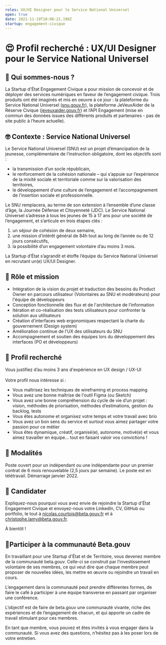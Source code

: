 ```yaml
---
roles: UX/UI Designer pour le Service National Universel
open: true
date: 2021-11-19T10:08:21.190Z
startup: engagement-civique
---
```

# 😍 **Profil recherché : UX/UI Designer pour le Service National Universel**



## 👋 Qui sommes-nous ?

La Startup d'État Engagement Civique a pour mission de concevoir et de déployer des services numériques en faveur de l’engagement civique. Trois produits ont été imaginés et mis en oeuvre à ce jour : la plateforme du Service National Universel ([snu.gouv.fr](https://www.snu.gouv.fr/)), la plateforme JeVeuxAider de la Réserve Civique ([jeveuxaider.gouv.fr](https://jeveuxaider.gouv.fr/)) et l’API Engagement (mise en commun des données issues des différents produits et partenaires - pas de site public à l’heure actuelle).



## 🤓 Contexte : Service National Universel

Le Service National Universel (SNU) est un projet d’émancipation de la jeunesse, complémentaire de l’instruction obligatoire, dont les objectifs sont :

* la transmission d’un socle républicain,
* le renforcement de la cohésion nationale – qui s’appuie sur l’expérience de la mixité sociale et territoriale comme sur la valorisation des territoires,
* le développement d’une culture de l’engagement et l’accompagnement de l’insertion sociale et professionnelle.

Le SNU remplacera, au terme de son extension à l’ensemble d’une classe d’âge, la Journée Défense et Citoyenneté (JDC). Le Service National Universel s’adresse à tous les jeunes de 15 à 17 ans pour une société de l’engagement, et s’articule en trois étapes clés : 

1. un séjour de cohésion de deux semaine, 
2. une mission d’intérêt général de 84h tout au long de l’année ou de 12 jours consécutifs, 
3. la possibilité d’un engagement volontaire d’au moins 3 mois.



La Startup d’État s’agrandit et étoffe l’équipe du Service National Universel en recrutant un(e) UX/UI Designer.



## 🎯 Rôle et mission

* Intégration de la vision du projet et traduction des besoins du Product Owner en parcours utilisateur (Volontaires au SNU et modérateurs) pour l'équipe de développeurs
* Conception fonctionnelle des flux et de l'architecture de l’information
* Itération et co-réalisation des tests utilisateurs pour confronter la solution aux utilisateurs
* Création d’interfaces web ergonomiques respectant la charte du gouvernement (Design system)
* Amélioration continue de l’UX des utilisateurs du SNU
* Accompagnement et soutien des équipes lors du développement des interfaces (PO et développeurs)

## 🔎 Profil recherché

Vous justifiez d’au moins 3 ans d'expérience en UX design / UX-UI\
\
Votre profil nous intéresse si :

* Vous maîtrisez les techniques de wireframing et process mapping
* Vous avez une bonne maîtrise de l'outil Figma (ou Sketch)
* Vous avez une bonne compréhension du cycle de vie d’un projet : vision, méthodes de priorisation, méthodes d’estimations, gestion du backlog, tests
* Vous êtes autonome et organisez votre temps et votre travail avec brio
* Vous avez un bon sens du service et surtout vous aimez partager votre passion pour ce métier
* Vous êtes dynamique, créatif, organisé(e), autonome, motivé(e) et vous aimez travailler en équipe… tout en faisant valoir vos convictions !

## 📝 Modalités

Poste ouvert pour un indépendant ou une indépendante pour un premier contrat de 6 mois renouvelable (2,5 jours par semaine). Le poste est en télétravail. Démarrage janvier 2022.



## 🚀 Candidater

Expliquez-nous pourquoi vous avez envie de rejoindre la Startup d'État Engagement Civique et envoyez-nous votre LinkedIn, CV, GitHub ou portfolio, le tout à nicolas.courtois@beta.gouv.fr et à christophe.lamy@beta.gouv.fr.

À bientôt !



## 🤝Participer à la communauté Beta.gouv

En travaillant pour une Startup d'État et de Territoire, vous devenez membre de la communauté beta.gouv. Celle-ci se construit par l’investissement volontaire de ses membres, ce qui veut dire que chaque membre peut proposer de nouvelles idées, les mettre en œuvre ou rejoindre un travail en cours.

L’engagement dans la communauté peut prendre différentes formes, de faire le café à participer à une équipe transverse en passant par organiser une conférence.

L’objectif est de faire de beta.gouv une communauté vivante, riche des expériences et de l’engagement de chacun, et qui apporte un cadre de travail stimulant pour ces membres.

En tant que membre, vous pouvez et êtes invités à vous engager dans la communauté. Si vous avez des questions, n’hésitez pas à les poser lors de votre entretien.
